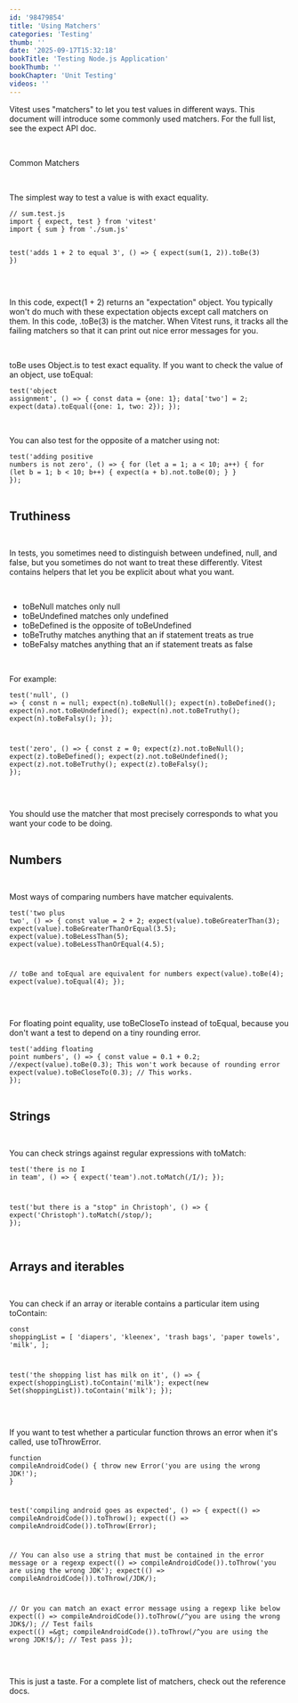 ```yaml
---
id: '98479854'
title: 'Using Matchers'
categories: 'Testing'
thumb: ''
date: '2025-09-17T15:32:18'
bookTitle: 'Testing Node.js Application'
bookThumb: ''
bookChapter: 'Unit Testing'
videos: ''
---
```

<p>Vitest uses "matchers" to let you test values in different ways. This document will introduce some commonly used matchers. For the full list, see the expect API doc.</p><p>&nbsp;</p><p>Common Matchers</p><p>&nbsp;</p><p>The simplest way to test a value is with exact equality.</p><pre><code class="js javascript js-code">// sum.test.js
import { expect, test } from 'vitest'
import { sum } from './sum.js'

test('adds 1 + 2 to equal 3', () =&gt; {
  expect(sum(1, 2)).toBe(3)
})</code></pre><p>&nbsp;</p><p>In this code, expect(1 + 2) returns an "expectation" object. You typically won't do much with these expectation objects except call matchers on them. In this code, .toBe(3) is the matcher. When Vitest runs, it tracks all the failing matchers so that it can print out nice error messages for you.</p><p>&nbsp;</p><p>toBe uses Object.is to test exact equality. If you want to check the value of an object, use toEqual:</p><pre><code class="js javascript js-code">test('object assignment', () =&gt; {
  const data = {one: 1};
  data['two'] = 2;
  expect(data).toEqual({one: 1, two: 2});
});</code></pre><p>&nbsp;</p><p>You can also test for the opposite of a matcher using not:</p><pre><code class="js javascript js-code">test('adding positive numbers is not zero', () =&gt; {
  for (let a = 1; a &lt; 10; a++) {
    for (let b = 1; b &lt; 10; b++) {
      expect(a + b).not.toBe(0);
    }
  }
});</code></pre><p>&nbsp;</p><p><span style="font-size:21px;"><strong>Truthiness</strong></span></p><p>&nbsp;</p><p>In tests, you sometimes need to distinguish between undefined, null, and false, but you sometimes do not want to treat these differently. Vitest contains helpers that let you be explicit about what you want.</p><p>&nbsp;</p><ul><li>toBeNull matches only null</li><li>toBeUndefined matches only undefined</li><li>toBeDefined is the opposite of toBeUndefined</li><li>toBeTruthy matches anything that an if statement treats as true</li><li>toBeFalsy matches anything that an if statement treats as false</li></ul><p>&nbsp;</p><p>For example:</p><pre><code class="js javascript js-code">test('null', () =&gt; {
  const n = null;
  expect(n).toBeNull();
  expect(n).toBeDefined();
  expect(n).not.toBeUndefined();
  expect(n).not.toBeTruthy();
  expect(n).toBeFalsy();
});

test('zero', () =&gt; {
  const z = 0;
  expect(z).not.toBeNull();
  expect(z).toBeDefined();
  expect(z).not.toBeUndefined();
  expect(z).not.toBeTruthy();
  expect(z).toBeFalsy();
});</code></pre><p>&nbsp;</p><p>You should use the matcher that most precisely corresponds to what you want your code to be doing.</p><p>&nbsp;</p><p><span style="font-size:21px;"><strong>Numbers</strong></span></p><p>&nbsp;</p><p>Most ways of comparing numbers have matcher equivalents.</p><pre><code class="js javascript js-code">test('two plus two', () =&gt; {
  const value = 2 + 2;
  expect(value).toBeGreaterThan(3);
  expect(value).toBeGreaterThanOrEqual(3.5);
  expect(value).toBeLessThan(5);
  expect(value).toBeLessThanOrEqual(4.5);

  // toBe and toEqual are equivalent for numbers
  expect(value).toBe(4);
  expect(value).toEqual(4);
});</code></pre><p>&nbsp;</p><p>For floating point equality, use toBeCloseTo instead of toEqual, because you don't want a test to depend on a tiny rounding error.</p><pre><code class="js javascript js-code">test('adding floating point numbers', () =&gt; {
  const value = 0.1 + 0.2;
  //expect(value).toBe(0.3);           This won't work because of rounding error
  expect(value).toBeCloseTo(0.3); // This works.
});</code></pre><p>&nbsp;</p><p><span style="font-size:21px;"><strong>Strings</strong></span></p><p>&nbsp;</p><p>You can check strings against regular expressions with toMatch:</p><pre><code class="js javascript js-code">test('there is no I in team', () =&gt; {
  expect('team').not.toMatch(/I/);
});

test('but there is a "stop" in Christoph', () =&gt; {
  expect('Christoph').toMatch(/stop/);
});</code></pre><p>&nbsp;</p><p><span style="font-size:21px;"><strong>Arrays and iterables</strong></span></p><p>&nbsp;</p><p>You can check if an array or iterable contains a particular item using toContain:</p><pre><code class="js javascript js-code">const shoppingList = [
  'diapers',
  'kleenex',
  'trash bags',
  'paper towels',
  'milk',
];

test('the shopping list has milk on it', () =&gt; {
  expect(shoppingList).toContain('milk');
  expect(new Set(shoppingList)).toContain('milk');
});</code></pre><p>&nbsp;</p><p>If you want to test whether a particular function throws an error when it's called, use toThrowError.</p><pre><code class="js javascript js-code">function compileAndroidCode() {
  throw new Error('you are using the wrong JDK!');
}

test('compiling android goes as expected', () =&gt; {
  expect(() =&gt; compileAndroidCode()).toThrow();
  expect(() =&gt; compileAndroidCode()).toThrow(Error);

  // You can also use a string that must be contained in the error message or a regexp
  expect(() =&gt; compileAndroidCode()).toThrow('you are using the wrong JDK');
  expect(() =&gt; compileAndroidCode()).toThrow(/JDK/);

  // Or you can match an exact error message using a regexp like below
  expect(() =&gt; compileAndroidCode()).toThrow(/^you are using the wrong JDK$/); // Test fails
  expect(() =&gt; compileAndroidCode()).toThrow(/^you are using the wrong JDK!$/); // Test pass
});</code></pre><p>&nbsp;</p><p>This is just a taste. For a complete list of matchers, check out the reference docs.</p>